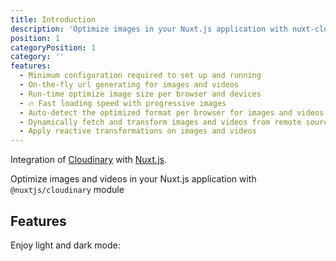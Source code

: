 ```yaml
---
title: Introduction
description: 'Optimize images in your Nuxt.js application with nuxt-cloudinary module'
position: 1
categoryPosition: 1
category: ''
features:
  - Minimum configuration required to set up and running
  - On-the-fly url generating for images and videos
  - Run-time optimize image size per browser and devices
  - 🔥 Fast loading speed with progressive images
  - Auto-detect the optimized format per browser for images and videos
  - Dynamically fetch and transform images and videos from remote sources
  - Apply reactive transformations on images and videos
---
```


Integration of [Cloudinary](https:/cloudinary.com) with [Nuxt.js](https://nuxtjs.org).

Optimize images and videos in your Nuxt.js application with `@nuxtjs/cloudinary` module

## Features

<list :items="features"></list>

<p class="flex items-center">Enjoy light and dark mode:&nbsp;<app-color-switcher class="p-2"></app-color-switcher></p>